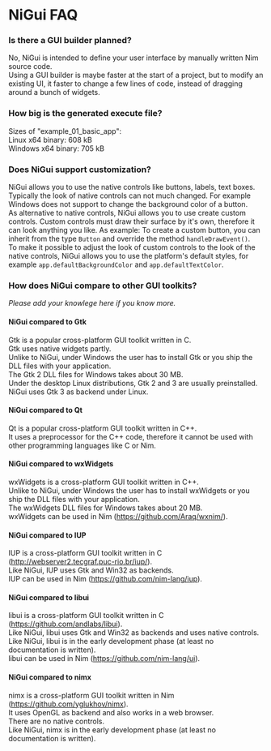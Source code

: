 NiGui FAQ
=========

### Is there a GUI builder planned?

No, NiGui is intended to define your user interface by manually written Nim source code.<br>
Using a GUI builder is maybe faster at the start of a project, but to modify an existing UI, it faster to change a few lines of code, instead of dragging around a bunch of widgets.

### How big is the generated execute file?

Sizes of "example_01_basic_app":<br>
Linux x64 binary: 608 kB<br>
Windows x64 binary: 705 kB

### Does NiGui support customization?

NiGui allows you to use the native controls like buttons, labels, text boxes. Typically the look of native controls can not much changed. For example Windows does not support to change the background color of a button.<br>
As alternative to native controls, NiGui allows you to use create custom controls. Custom controls must draw their surface by it's own, therefore it can look anything you like. As example: To create a custom button, you can inherit from the type `Button` and override the method `handleDrawEvent()`. <br>
To make it possible to adjust the look of custom controls to the look of the native controls, NiGui allows you to use the platform's default styles, for example `app.defaultBackgroundColor` and `app.defaultTextColor`.

### How does NiGui compare to other GUI toolkits?

*Please add your knowlege here if you know more.*

#### NiGui compared to Gtk

Gtk is a popular cross-platform GUI toolkit written in C.<br>
Gtk uses native widgets partly.<br>
Unlike to NiGui, under Windows the user has to install Gtk or you ship the DLL files with your application.<br>
The Gtk 2 DLL files for Windows takes about 30 MB.<br>
Under the desktop Linux distributions, Gtk 2 and 3 are usually preinstalled.<br>
NiGui uses Gtk 3 as backend under Linux.<br>

#### NiGui compared to Qt

Qt is a popular cross-platform GUI toolkit written in C++.<br>
It uses a preprocessor for the C++ code, therefore it cannot be used with other programming languages like C or Nim.

#### NiGui compared to wxWidgets

wxWidgets is a cross-platform GUI toolkit written in C++.<br>
Unlike to NiGui, under Windows the user has to install wxWidgets or you ship the DLL files with your application.<br>
The wxWidgets DLL files for Windows takes about 20 MB.<br>
wxWidgets can be used in Nim (https://github.com/Araq/wxnim/).

#### NiGui compared to IUP

IUP is a cross-platform GUI toolkit written in C (http://webserver2.tecgraf.puc-rio.br/iup/).<br>
Like NiGui, IUP uses Gtk and Win32 as backends.<br>
IUP can be used in Nim (https://github.com/nim-lang/iup).

#### NiGui compared to libui

libui is a cross-platform GUI toolkit written in C (https://github.com/andlabs/libui).<br>
Like NiGui, libui uses Gtk and Win32 as backends and uses native controls.<br>
Like NiGui, libui is in the early development phase (at least no documentation is written).<br>
libui can be used in Nim (https://github.com/nim-lang/ui).

#### NiGui compared to nimx

nimx is a cross-platform GUI toolkit written in Nim (https://github.com/yglukhov/nimx).<br>
It uses OpenGL as backend and also works in a web browser.<br>
There are no native controls.<br>
Like NiGui, nimx is in the early development phase (at least no documentation is written).
